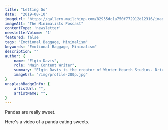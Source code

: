 ```yaml
---
title: "Letting Go"
date:  "2019-08-10"
imageUrl: "https://gallery.mailchimp.com/82935dc1a750f772912d12316/images/2b7d3f04-dbb5-4fbf-9f24-2ddb28a782d5.jpg"
imageAlt: "The Minimalists Poscast"
contentType: 'newsletter'
newsletterVolume: '1'
featured: false
tags: "Emotional Baggage, Minimalism"
keywords: "Emotional Baggage, Minimalism"
description: ""
author: {
    name: "Elgin Davis",
    role: "Main Content Writer",
    summary: "Elgin Davis is the creator of Winter Hearth Studios. Driven by a passionate spirit and boundless curiosity, Davis' work seeks to explore the depths of humanity and what it might look like to live a hyper-meaningful existence here on earth.",
    imageUrl: "/img/profile-200p.jpg" 
}
unsplashBadgeInfo: {
    artistUrl: "",
    artistName: "",
}
---
```


Pandas are really sweet.

Here's a video of a panda eating sweets.

